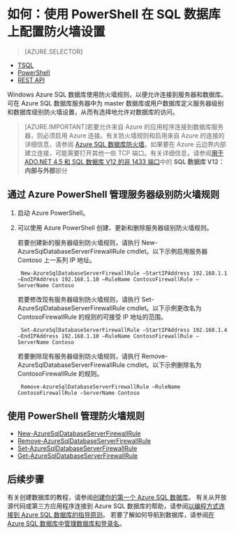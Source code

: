 <properties
	pageTitle="如何：配置防火墙设置 | Windows Azure"
	description="了解如何配置防火墙以允许 IP 地址访问 Azure SQL 数据库。"
	services="sql-database"
	documentationCenter=""
	authors="BYHAM"
	manager="jeffreyg"
	editor=""/>


<tags
	ms.service="sql-database"
	ms.date="11/13/2015"
	wacn.date="12/22/2015"/>


# 如何：使用 PowerShell 在 SQL 数据库上配置防火墙设置


> [AZURE.SELECTOR]
- [TSQL](/documentation/articles/sql-database-configure-firewall-settings-tsql)
- [PowerShell](/documentation/articles/sql-database-configure-firewall-settings-powershell)
- [REST API](/documentation/articles/sql-database-configure-firewall-settings-rest)


Windows Azure SQL 数据库使用防火墙规则，以便允许连接到服务器和数据库。可在 Azure SQL 数据库服务器中为 master 数据库或用户数据库定义服务器级别和数据库级别防火墙设置，从而有选择地允许对数据库的访问。

> [AZURE.IMPORTANT]若要允许来自 Azure 的应用程序连接到数据库服务器，则必须启用 Azure 连接。有关防火墙规则和启用来自 Azure 的连接的详细信息，请参阅 [Azure SQL 数据库防火墙](/documentation/articles/sql-database-firewall-configure)。如果要在 Azure 云边界内部建立连接，可能需要打开其他一些 TCP 端口。有关详细信息，请参阅[用于 ADO.NET 4.5 和 SQL 数据库 V12 的非 1433 端口](/documentation/articles/sql-database-develop-direct-route-ports-adonet-v12)中的 **SQL 数据库 V12：内部与外部**部分


## 通过 Azure PowerShell 管理服务器级别防火墙规则
1. 启动 Azure PowerShell。
2. 可以使用 Azure PowerShell 创建、更新和删除服务器级别防火墙规则。 

	若要创建新的服务器级别防火墙规则，请执行 New-AzureSqlDatabaseServerFirewallRule cmdlet。以下示例启用服务器 Contoso 上一系列 IP 地址。
 
		New-AzureSqlDatabaseServerFirewallRule –StartIPAddress 192.168.1.1 –EndIPAddress 192.168.1.10 –RuleName ContosoFirewallRule –ServerName Contoso
 
	若要修改现有服务器级别防火墙规则，请执行 Set-AzureSqlDatabaseServerFirewallRule cmdlet。以下示例更改名为 ContosoFirewallRule 的规则的可接受 IP 地址的范围。
 
		Set-AzureSqlDatabaseServerFirewallRule –StartIPAddress 192.168.1.4 –EndIPAddress 192.168.1.10 –RuleName ContosoFirewallRule –ServerName Contoso

	若要删除现有服务器级别防火墙规则，请执行 Remove-AzureSqlDatabaseServerFirewallRule cmdlet。以下示例删除名为 ContosoFirewallRule 的规则。

		Remove-AzureSqlDatabaseServerFirewallRule –RuleName ContosoFirewallRule –ServerName Contoso


## 使用 PowerShell 管理防火墙规则

* [New-AzureSqlDatabaseServerFirewallRule](https://msdn.microsoft.com/zh-cn/library/azure/dn546724.aspx)
* [Remove-AzureSqlDatabaseServerFirewallRule](https://msdn.microsoft.com/zh-cn/library/azure/dn546727.aspx)
* [Set-AzureSqlDatabaseServerFirewallRule](https://msdn.microsoft.com/zh-cn/library/azure/dn546739.aspx)
* [Get-AzureSqlDatabaseServerFirewallRule](https://msdn.microsoft.com/zh-cn/library/azure/dn546731.aspx)
 
## 后续步骤

有关创建数据库的教程，请参阅[创建你的第一个 Azure SQL 数据库](/documentation/articles/sql-database-get-started)。
有关从开放源代码或第三方应用程序连接到 Azure SQL 数据库的帮助，请参阅[以编程方式连接到 Azure SQL 数据库的指导原则](https://msdn.microsoft.com/zh-cn/library/azure/ee336282.aspx)。
若要了解如何导航到数据库，请参阅[在 Azure SQL 数据库中管理数据库和登录名](https://msdn.microsoft.com/zh-cn/library/azure/ee336235.aspx)。

<!--Image references-->
[1]: ./media/sql-database-configure-firewall-settings/AzurePortalBrowseForFirewall.png
[2]: ./media/sql-database-configure-firewall-settings/AzurePortalFirewallSettings.png
<!--anchors-->

<!---HONumber=Mooncake_1207_2015-->